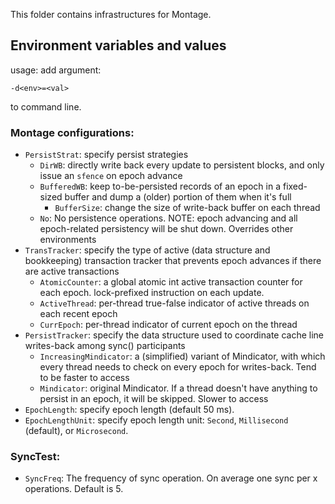 This folder contains infrastructures for Montage.

## Environment variables and values
usage: add argument:
```
-d<env>=<val>
```
to command line.

### Montage configurations:

* `PersistStrat`: specify persist strategies
    * `DirWB`: directly write back every update to persistent blocks, and only issue an `sfence` on epoch advance
    * `BufferedWB`: keep to-be-persisted records of an epoch in a fixed-sized buffer and dump a (older) portion of them when it's full
        * `BufferSize`: change the size of write-back buffer on each thread
    * `No`: No persistence operations. NOTE: epoch advancing and all epoch-related persistency will be shut down. Overrides other environments
* `TransTracker`: specify the type of active (data structure and bookkeeping) transaction tracker that prevents epoch advances if there are active transactions
    * `AtomicCounter`: a global atomic int active transaction counter for each epoch. lock-prefixed instruction on each update.
    * `ActiveThread`: per-thread true-false indicator of active threads on each recent epoch
    * `CurrEpoch`: per-thread indicator of current epoch on the thread
* `PersistTracker`: specify the data structure used to coordinate cache line writes-back among sync() participants
    * `IncreasingMindicator`: a (simplified) variant of Mindicator, with which every thread needs to check on every epoch for writes-back. Tend to be faster to access
    * `Mindicator`: original Mindicator. If a thread doesn't have anything to persist in an epoch, it will be skipped. Slower to access
* `EpochLength`: specify epoch length (default 50 ms).
* `EpochLengthUnit`: specify epoch length unit: `Second`, `Millisecond` (default), or `Microsecond`.

### SyncTest:

* `SyncFreq`: The frequency of sync operation. On average one sync per x operations. Default is 5.
